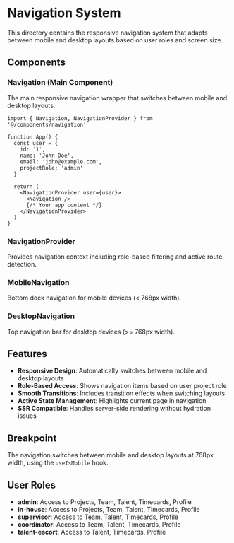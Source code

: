 # Navigation System

This directory contains the responsive navigation system that adapts between mobile and desktop layouts based on user roles and screen size.

## Components

### Navigation (Main Component)
The main responsive navigation wrapper that switches between mobile and desktop layouts.

```tsx
import { Navigation, NavigationProvider } from '@/components/navigation'

function App() {
  const user = {
    id: '1',
    name: 'John Doe',
    email: 'john@example.com',
    projectRole: 'admin'
  }

  return (
    <NavigationProvider user={user}>
      <Navigation />
      {/* Your app content */}
    </NavigationProvider>
  )
}
```

### NavigationProvider
Provides navigation context including role-based filtering and active route detection.

### MobileNavigation
Bottom dock navigation for mobile devices (< 768px width).

### DesktopNavigation
Top navigation bar for desktop devices (>= 768px width).

## Features

- **Responsive Design**: Automatically switches between mobile and desktop layouts
- **Role-Based Access**: Shows navigation items based on user project role
- **Smooth Transitions**: Includes transition effects when switching layouts
- **Active State Management**: Highlights current page in navigation
- **SSR Compatible**: Handles server-side rendering without hydration issues

## Breakpoint

The navigation switches between mobile and desktop layouts at 768px width, using the `useIsMobile` hook.

## User Roles

- **admin**: Access to Projects, Team, Talent, Timecards, Profile
- **in-house**: Access to Projects, Team, Talent, Timecards, Profile  
- **supervisor**: Access to Team, Talent, Timecards, Profile
- **coordinator**: Access to Team, Talent, Timecards, Profile
- **talent-escort**: Access to Talent, Timecards, Profile